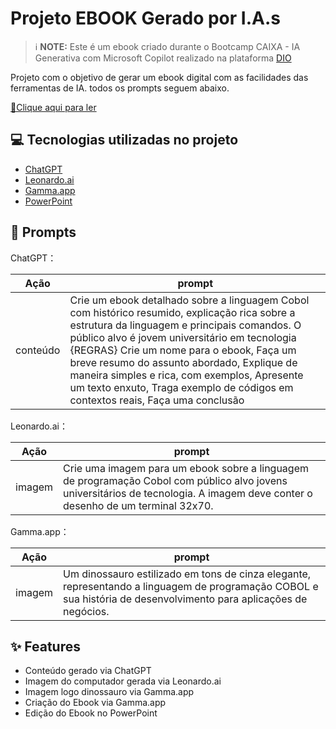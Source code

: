 # Projeto EBOOK Gerado por I.A.s


 > ℹ️ **NOTE:** Este é um ebook criado durante o Bootcamp CAIXA - IA Generativa com Microsoft Copilot realizado na plataforma [DIO](https://dio.me)

Projeto com o objetivo de gerar um ebook digital com as facilidades das ferramentas de IA. todos os prompts seguem abaixo.

<a href="https://github.com/felipeAguiarCode/prompts-recipe-to-create-a-ebook/blob/main/output/ebook%20-%20css%20jedi%20output.pdf" title="View PDF now"> 📕Clique aqui para ler</a>

## 💻 Tecnologias utilizadas no projeto

- [ChatGPT](https://chat.openai.com/) 
- [Leonardo.ai](https://app.leonardo.ai//) 
- [Gamma.app](https://gamma.app/)
- [PowerPoint](https://www.microsoft.com/en/microsoft-365/powerpoint)

## 🧠 Prompts


ChatGPT：

|  Ação    |prompt                                                                                 
| :------: | -------------------------------------------------------------------------------------------------------------------------------------------------------------------------------------------------------------------------------------------------------------------------------------------------------------------------------------------------------------------------------------------------------------------------------------- |
| conteúdo | Crie um ebook detalhado sobre a linguagem Cobol com histórico resumido, explicação rica sobre a estrutura da linguagem e principais comandos. O público alvo é jovem universitário em tecnologia {REGRAS} Crie um nome para o ebook, Faça um breve resumo do assunto abordado, Explique de maneira simples e rica, com exemplos, Apresente um texto enxuto, Traga exemplo de códigos em contextos reais, Faça uma conclusão |

Leonardo.ai：

|  Ação  | prompt                                                                                                                                                                          |
| :----: | ------------------------------------------------------------------------------------------------------------------------------------------------------------------------------- |
| imagem | Crie uma imagem para um ebook sobre a linguagem de programação Cobol com público alvo jovens universitários de tecnologia. A imagem deve conter o desenho de um terminal 32x70. |

Gamma.app：

|  Ação  | prompt                                                                                                                                                            |
| :----: | ----------------------------------------------------------------------------------------------------------------------------------------------------------------- |
| imagem | Um dinossauro estilizado em tons de cinza elegante, representando a linguagem de programação COBOL e sua história de desenvolvimento para aplicações de negócios. |

## ✨ Features

- Conteúdo gerado via ChatGPT
- Imagem do computador gerada via Leonardo.ai
- Imagem logo dinossauro via Gamma.app
- Criação do Ebook via Gamma.app
- Edição do Ebook no PowerPoint




